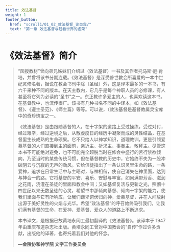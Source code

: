 ```yaml
---
title: 效法基督
weight: 1
footer_button:
  href: "scroll1/01_02_效法基督_论自卑/"
  text: "第一章 效法基督与轻看世界的虚荣"
---
```


# 《效法基督》简介

> “函授教材”曾向弟兄姊妹们介绍过（效法基督）一书及其作者托马斯·厄·肯培，并曾将该书分期连载。《效法基督》是深受普世教会所喜爱的一本中世纪灵修名著，据说在教会书刊中除（圣经）外，这是译本最多的一本书，有六千来种不同的版本。在天主教内，它几乎是每个神职人员的必修课，有人甚至将它列为必读的“圣书”之一。东正教许多爱主的人，也喜欢读这本书。在基督教中，也流传很广。该书有几种书名不同的中译本，如《效法基督》、《遵主圣范》、《师主篇》等等。可以说，（效法基督是基督教属灵宝库中的奇珍瑰宝之一。
>
> 《效法基督》是由跟随基督的人，在十字架的道路上受过操练，受过对付，经过艰辛，经过逆境之后，从散虔度日的经历中凝聚而成的灵性结晶，在基督里生长成熟的生命硕果。它不只给人以神学知识，道理教训，更是引领爱慕基督的人们直接到主的面前，亲近主、祈求主、事奉主、敬拜主。尽管这本书不可能绝对避免，也不可能完全超脱当时在修会中盛行的苦行禁欲倾向，乃至当时的某些传统习惯，但在基督教的历史中，它始终不失为一股冲破阴云与沉寂的无声的劲风。它给信徒指出了一条认识灵里生命的路，一条爱神，追求在日常生活中与主晤对，与神相偕，使自己消失在神里面，达到与神合一的路。它将基督的平安、喜乐、安慰与丰富，如同满带芳香、滋润之花雨，浇灌在圣徒的里面和教会中间；又如基督复活与更新之光，照彻十四世纪以来无数圣徒的心灵，希望书中那倾向基督、倾向十字架的能力，使我们里面与它有所响应，让我们谦卑俯伏归向神，爱慕基督，并在人间放射出源于美好灵性的火焰与光华。希望“效法基督”的呼召始终吸引我们，让我们满有基督的生命，在爱神、爱基督、爱众人的道路上不断追求。
>
> 本书译文，是根据已故黄培永同工最初翻译的《效法基督》。该译本于 1947 年由重庆布道杂志社出版。黄培永同工曾对中国教会的“自传”作过许多贡献，出版他的译著，也寄托着我们对他的怀念。
>
> **—金陵协和神学院 文字工作委员会**
